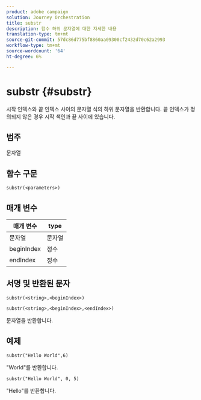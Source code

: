 ```yaml
---
product: adobe campaign
solution: Journey Orchestration
title: substr
description: 함수 하위 문자열에 대한 자세한 내용
translation-type: tm+mt
source-git-commit: 57dc86d775bf8860aa09300cf2432d70c62a2993
workflow-type: tm+mt
source-wordcount: '64'
ht-degree: 6%

---
```



# substr {#substr}

시작 인덱스와 끝 인덱스 사이의 문자열 식의 하위 문자열을 반환합니다. 끝 인덱스가 정의되지 않은 경우 시작 색인과 끝 사이에 있습니다.

## 범주

문자열

## 함수 구문

`substr(<parameters>)`

## 매개 변수

| 매개 변수 | type |
|-------------|----------|
| 문자열 | 문자열 |
| beginIndex | 정수 |
| endIndex | 정수 |

## 서명 및 반환된 문자

`substr(<string>,<beginIndex>)`

`substr(<string>,<beginIndex>,<endIndex>)`

문자열을 반환합니다.

## 예제

`substr("Hello World",6)`

&quot;World&quot;를 반환합니다.

`substr("Hello World", 0, 5)`

&quot;Hello&quot;를 반환합니다.